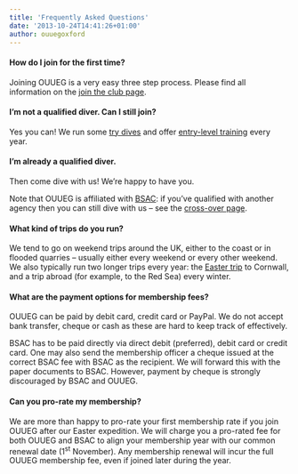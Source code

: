 ```yaml
---
title: 'Frequently Asked Questions'
date: '2013-10-24T14:41:26+01:00'
author: ouuegoxford
---
```


#### How do I join for the first time?

Joining OUUEG is a very easy three step process. Please find all information on the [join the club page](/membership/join/ "Join us").

#### I’m not a qualified diver. Can I still join?

Yes you can! We run some [try dives](/diving/try/) and offer [entry-level training](https://ouueg.com/training/learn-to-dive/) every year.

#### I’m already a qualified diver.

Then come dive with us! We’re happy to have you.

Note that OUUEG is affiliated with [BSAC](http://BSAC.com): if you’ve qualified with another agency then you can still dive with us – see the [cross-over page](/memberships/crossing-over).

#### What kind of trips do you run?

We tend to go on weekend trips around the UK, either to the coast or in flooded quarries – usually either every weekend or every other weekend. We also typically run two longer trips every year: the [Easter trip](/diving/easter-training) to Cornwall, and a trip abroad (for example, to the Red Sea) every winter.

#### What are the payment options for membership fees?

OUUEG can be paid by debit card, credit card or PayPal. We do not accept bank transfer, cheque or cash as these are hard to keep track of effectively.

BSAC has to be paid directly via direct debit (preferred), debit card or credit card. One may also send the membership officer a cheque issued at the correct BSAC fee with BSAC as the recipient. We will forward this with the paper documents to BSAC. However, payment by cheque is strongly discouraged by BSAC and OUUEG.

#### Can you pro-rate my membership?

We are more than happy to pro-rate your first membership rate if you join OUUEG after our Easter expedition. We will charge you a pro-rated fee for both OUUEG and BSAC to align your membership year with our common renewal date (1<sup>st</sup> November). Any membership renewal will incur the full OUUEG membership fee, even if joined later during the year.
